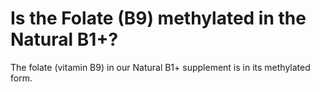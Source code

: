 # Is the Folate (B9) methylated in the Natural B1+?

The folate (vitamin B9) in our Natural B1+ supplement is in its methylated form.